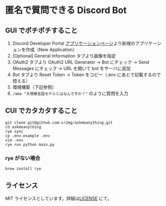# 匿名で質問できる Discord Bot

## GUI でポチポチすること

1. Discord Developer Portal [アプリケーションページ](https://discord.com/developers/applications)より新規のアプリケーションを作成（New Application）
1. [Optional] General Information タブより画像を指定
1. OAuth2 タブより OAuth2 URL Generator -> Bot にチェック -> Send Messages にチェック -> URL を開いて bot をサーバに追加
1. Bot タブより Reset Token -> Token をコピー（.env にあとで記載するので控える）
1. 環境構築（下記参照）
1. `/ama "大規模言語モデルとはなんですか？"` のように質問を入力

## CUI でカタカタすること

```
git clone git@github.com:sr2mg/askmeanything.git
cd askmeanything
rye sync
cp .env.example .env
vim .env
rye run python main.py
```

### rye がない場合

```
brew install rye
```

## ライセンス

MIT ライセンスとしています。詳細は[LICENSE](https://github.com/schroneko/askmeanything/blob/main/LICENSE) にて。
